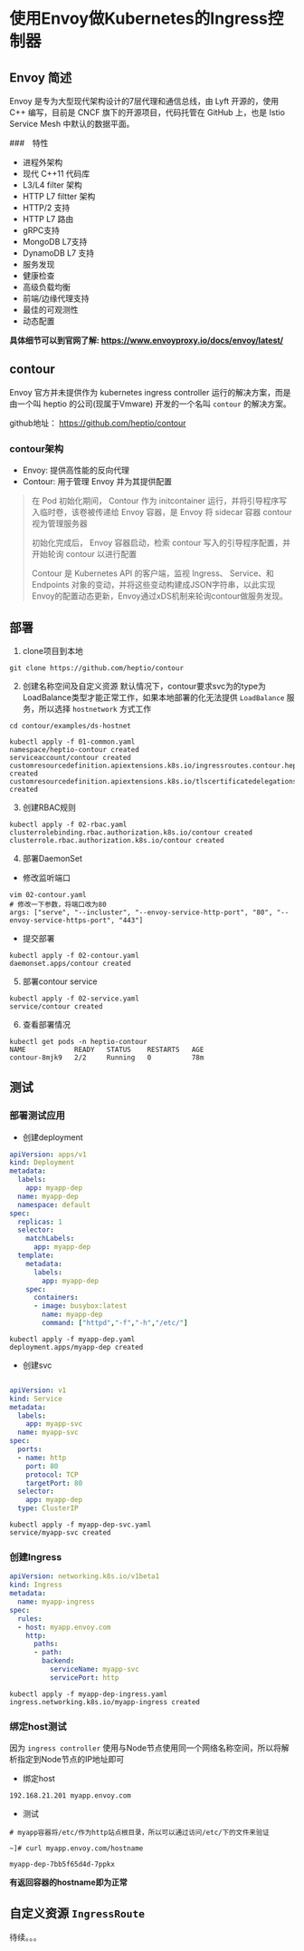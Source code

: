 # 使用Envoy做Kubernetes的Ingress控制器

## Envoy 简述
Envoy 是专为大型现代架构设计的7层代理和通信总线，由 Lyft 开源的，使用 C++ 编写，目前是 CNCF 旗下的开源项目，代码托管在 GitHub 上，也是 Istio Service Mesh 中默认的数据平面。

###　特性
* 进程外架构
* 现代 C++11 代码库
* L3/L4 filter 架构
* HTTP L7 filtter 架构
* HTTP/2 支持
* HTTP L7 路由
* gRPC支持
* MongoDB L7支持
* DynamoDB L7 支持
* 服务发现
* 健康检查
* 高级负载均衡
* 前端/边缘代理支持
* 最佳的可观测性
* 动态配置

**具体细节可以到官网了解: https://www.envoyproxy.io/docs/envoy/latest/**

## contour
Envoy 官方并未提供作为 kubernetes ingress controller 运行的解决方案，而是由一个叫 heptio 的公司(现属于Vmware) 开发的一个名叫 `contour` 的解决方案。

github地址： https://github.com/heptio/contour

### contour架构
* Envoy: 提供高性能的反向代理
* Contour: 用于管理 Envoy 并为其提供配置

> 在 Pod 初始化期间， Contour 作为 initcontainer 运行，并将引导程序写入临时卷，该卷被传递给 Envoy 容器，是 Envoy 将 sidecar 容器 contour 视为管理服务器
>
> 初始化完成后， Envoy 容器启动，检索 contour 写入的引导程序配置，并开始轮询 contour 以进行配置
>
> Contour 是 Kubernetes API 的客户端，监视 Ingress、 Service、和 Endpoints 对象的变动，并将这些变动构建成JSON字符串，以此实现Envoy的配置动态更新，Envoy通过xDS机制来轮询contour做服务发现。

## 部署
1. clone项目到本地
```shell
git clone https://github.com/heptio/contour
```

2. 创建名称空间及自定义资源
默认情况下，contour要求svc为的type为LoadBalance类型才能正常工作，如果本地部署的化无法提供 `LoadBalance` 服务，所以选择 `hostnetwork` 方式工作
```shell
cd contour/examples/ds-hostnet

kubectl apply -f 01-common.yaml
namespace/heptio-contour created
serviceaccount/contour created
customresourcedefinition.apiextensions.k8s.io/ingressroutes.contour.heptio.com created
customresourcedefinition.apiextensions.k8s.io/tlscertificatedelegations.contour.heptio.com created
```

3. 创建RBAC规则
```shell
kubectl apply -f 02-rbac.yaml 
clusterrolebinding.rbac.authorization.k8s.io/contour created
clusterrole.rbac.authorization.k8s.io/contour created
```

4. 部署DaemonSet
* 修改监听端口
```shell
vim 02-contour.yaml
# 修改一下参数，将端口改为80
args: ["serve", "--incluster", "--envoy-service-http-port", "80", "--envoy-service-https-port", "443"]

```

* 提交部署
```shell
kubectl apply -f 02-contour.yaml
daemonset.apps/contour created
```

5. 部署contour service
```shell
kubectl apply -f 02-service.yaml
service/contour created
```

6. 查看部署情况
```shell
kubectl get pods -n heptio-contour
NAME            READY   STATUS    RESTARTS   AGE
contour-8mjk9   2/2     Running   0          78m
```

## 测试
### 部署测试应用
* 创建deployment
```yaml
apiVersion: apps/v1
kind: Deployment
metadata:
  labels:
    app: myapp-dep
  name: myapp-dep
  namespace: default
spec:
  replicas: 1
  selector:
    matchLabels:
      app: myapp-dep
  template:
    metadata:
      labels:
        app: myapp-dep
    spec:
      containers:
      - image: busybox:latest
        name: myapp-dep
        command: ["httpd","-f","-h","/etc/"]
```

```shell
kubectl apply -f myapp-dep.yaml
deployment.apps/myapp-dep created
```

* 创建svc
```yaml

apiVersion: v1
kind: Service
metadata:
  labels:
    app: myapp-svc
  name: myapp-svc
spec:
  ports:
  - name: http
    port: 80
    protocol: TCP
    targetPort: 80
  selector:
    app: myapp-dep
  type: ClusterIP
```
```shell
kubectl apply -f myapp-dep-svc.yaml
service/myapp-svc created
```

### 创建Ingress
```yaml
apiVersion: networking.k8s.io/v1beta1
kind: Ingress
metadata:
  name: myapp-ingress
spec:
  rules:
  - host: myapp.envoy.com
    http:
      paths:
      - path:
        backend:
          serviceName: myapp-svc
          servicePort: http
```
```shell
kubectl apply -f myapp-dep-ingress.yaml
ingress.networking.k8s.io/myapp-ingress created
```

### 绑定host测试
因为 `ingress controller` 使用与Node节点使用同一个网络名称空间，所以将解析指定到Node节点的IP地址即可

* 绑定host
```
192.168.21.201 myapp.envoy.com
```

* 测试
```
# myapp容器将/etc/作为http站点根目录，所以可以通过访问/etc/下的文件来验证

~]# curl myapp.envoy.com/hostname

myapp-dep-7bb5f65d4d-7ppkx
```
**有返回容器的hostname即为正常**

## 自定义资源 `IngressRoute`
待续。。。

